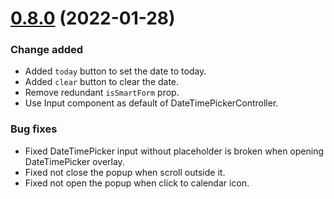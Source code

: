# [0.8.0]() (2022-01-28)

### Change added

* Added `today` button to set the date to today.
* Added `clear` button to clear the date.
* Remove redundant `isSmartForm` prop.
* Use Input component as default of DateTimePickerController.

### Bug fixes

* Fixed DateTimePicker input without placeholder is broken when opening DateTimePicker overlay.
* Fixed not close the popup when scroll outside it.
* Fixed not open the popup when click to calendar icon.
